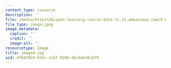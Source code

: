 ```yaml
---
content_type: resource
description: ''
file: /media/https%3A/open-learning-course-data-rc.s3.amazonaws.com/9-00sc-introduction-to-psychology-fall-2011/0f64f8245e5c1cb7920bdbcbde36cb79_image4.jpg
file_type: image/jpeg
image_metadata:
  caption: ''
  credit: ''
  image-alt: ''
resourcetype: Image
title: image4.jpg
uid: 0f64f824-5e5c-1cb7-920b-dbcbde36cb79
---
```

